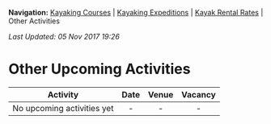 **Navigation:** [Kayaking Courses](index) &#124; [Kayaking Expeditions](expedition) &#124; [Kayak Rental Rates](rental) &#124; Other Activities

_Last Updated: 05 Nov 2017 19:26_
# Other Upcoming Activities

Activity | Date | Venue | Vacancy
:---:|:---:|:---:|:---:
No upcoming activities yet|-|-|- 

